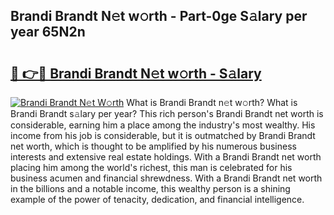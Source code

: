 ## Brandi Brandt N𝚎t w𝚘rth - Part-0ge S𝚊lary per year 65N2n

# <h2><a href="http://gc1huu.nevu.top/?p=Brandi+Brandt">🔗 👉🔴 Brandi Brandt N𝚎t w𝚘rth - S𝚊lary</a></h2>

[![Brandi Brandt N𝚎t W𝚘rth](https://i.imgur.com/Oavwk0R.jpeg)](http://gc1huu.nevu.top/?p=Brandi+Brandt)
What is Brandi Brandt n𝚎t w𝚘rth? What is Brandi Brandt s𝚊lary per year?
This rich person's Brandi Brandt net worth is considerable, earning him a place among the industry's most wealthy. His income from his job is considerable, but it is outmatched by Brandi Brandt net worth, which is thought to be amplified by his numerous business interests and extensive real estate holdings. With a Brandi Brandt net worth placing him among the world's richest, this man is celebrated for his business acumen and financial shrewdness. With a Brandi Brandt net worth in the billions and a notable income, this wealthy person is a shining example of the power of tenacity, dedication, and financial intelligence.
